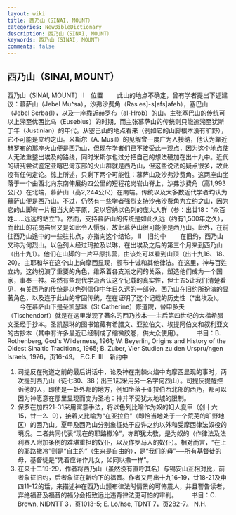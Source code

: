 ```yaml
---
layout: wiki
title: 西乃山（SINAI, MOUNT）
categories: NewBibleDictionary
description: 西乃山（SINAI, MOUNT）
keywords: 西乃山（SINAI, MOUNT）
comments: false
---
```


## 西乃山（SINAI, MOUNT）



西乃山（SINAI, MOUNT）
Ⅰ　位置
　　此山的地点不确定，曾有学者提出下述建议：慕萨山（Jebel Mu^sa），沙弗沙费角（Ras
es]-s]afs]afeh），塞巴山（Jebel Serba{l），以及一座靠近赫罗布（al-Hrob）的山。主张塞巴山的传统可以上溯至优西比乌（Eusebius）的时期，而主张慕萨山的传统则只能追溯至犹斯丁年（Justinian）的年代。从塞巴山的地点看来（例如它的山脚根本没有旷野），它不可能是立约之山。米斯尔（A. Musil）的见解曾一度广为人接纳，他认为靠近赫罗布的那座火山便是西乃山，但现在学者们已不接受此一观点，因为这个地点使人无法重整出埃及的路线，同时米斯尔也过分把自己的想法硬加在出十九中。近代的研究尝试鉴定亚喀巴湾东部的火山群就是西乃山，但这些说法的疑点很多，故此没有任何定论。综上所述，只剩下两个可能性：慕萨山及沙弗沙费角。这两座山坐落于一个由西北向东南伸展约四公里的短程花岗岩山脊上，沙弗沙费角（高1,993公尺）在北端，慕萨山（高2,244公尺）在南端。传统以及大多数近代学者均认为慕萨山便是西乃山。不过，仍然有一些学者强烈支持沙弗沙费角为立约之山，因为它的山脚有一片相当大的平原，足以容纳以色列的庞大人群（参：出廿18：“众百姓……远远的站立”）。然而，支持慕萨山的传统是如此久远（约有1,500年之久），而此山的花岗岩层又是如此令人慑服，故此慕萨山很可能便是西乃山。此外，在前往西乃山途中的一些驻扎点，亦指向这个结论。
Ⅱ　旧约中
　　在旧约，西乃山又称为何烈山。以色列人经过玛拉及以琳，在出埃及之后的第三个月来到西乃山（出十九1）。他们在山脚的一片平原扎营，由该处可以看到山顶（出十九16、18、20）。主耶和华在这个山上向摩西显现，颁布十诫和其他律法。在这里，神与百姓立约，这约扮演了重要的角色，维系着各支派之间的关系，塑造他们成为一个国家，事奉一神。虽然有些现代学派否认这个记载的真实性，但士五5让我们清楚看见，有关西乃的传统是以色列信仰中年日久远的一部分。西乃山在旧约所扮演的显著角色，以及连于此山的牢固传统，在在证明了这个记载的历史性（*出埃及）。
　　今在慕萨山下是圣凯瑟琳（St Catherine）修道院，替申多夫（Tischendorf）就是在这里发现了著名的西乃抄本──主后第四世纪的大楷希腊文圣经手抄本。圣凯瑟琳的图书馆藏有希腊文、亚拉伯文、埃提阿伯文和叙利亚文的古抄本（其中有许多最近已经制成了缩微胶卷，供大众使用）。
　　书目：B. Rothenberg, God's Wilderness, 1961; W. Beyerlin, Origins and History of the Oldest Sinaitic
Traditions, 1965; B. Zuber, Vier
Studien zu den Urspru/ngen Israels, 1976，页16-49。
F.C.F.
Ⅲ　新约中
1. 司提反在殉道之前的最后讲话中，论及神在荆棘火焰中向摩西显现的事时，两次提到西乃山（徒七30、38；出三1起采用另一名字何烈山）。司提反提醒控诉他的人，即使是一处外邦的地方，例如坐落于亚拉伯西北部的西乃，都可以因为神愿意在那里显现而变为圣地：神并不受犹太地城的限制。
2. 保罗在加四21-31采用寓意手法，将以色列比喻作为奴的妇人夏甲（创十六15，廿一2、9），接着又比喻为“在亚拉伯”（即恰当地处于一个荒芜的旷野地区）的西乃山。夏甲及西乃山分别象征处于应许之约以外和受摩西律法奴役的境况。二者共同代表“现在的耶路撒冷”，亦即犹太教，是为奴的（作律法及法利赛人附加条例的难堪重担的奴仆，以及作罗马人的奴仆）。相对而言，“在上的耶路撒冷”则是“自主的”（生来是自由的），是“我们的母”──所有基督徒的母，基督徒是“凭着应许作儿女，如同以撒一样”。
3. 在来十二19-29，作者将西乃山（虽然没有直呼其名）与锡安山互相对比，前者象征旧约，后者象征在新约下的福音。作者又用出十九16-19，廿18-21及申四11-12的话，来描述神在西乃山颁布律法时情景的可怖震人，并且警告读者，弃绝福音及福音的福分会招致远比违背律法更可怕的审判。
　　书目：C. Brown, NIDNTT 3，页1013-5; E. Lo/hse, TDNT 7，页282-7。
N.H.



